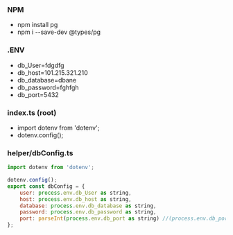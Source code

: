 ### NPM 
* npm install pg
* npm i --save-dev @types/pg


### .ENV
* db_User=fdgdfg
* db_host=101.215.321.210
* db_database=dbane
* db_password=fghfgh
* db_port=5432

### index.ts (root)
* import dotenv from 'dotenv';
* dotenv.config();


###  helper/dbConfig.ts
```js
import dotenv from 'dotenv';

dotenv.config();
export const dbConfig = {
    user: process.env.db_User as string,
    host: process.env.db_host as string,
    database: process.env.db_database as string,
    password: process.env.db_password as string,
    port: parseInt(process.env.db_port as string) //(process.env.db_port as string) as unknown as number
};
```



